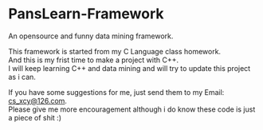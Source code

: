 # PansLearn-Framework
An opensource and funny data mining framework.  
  
This framework is started from my C Language class homework.  
And this is my frist time to make a project with C++.  
I will keep learning C++ and data mining and will try to update this project as i can.  
  
If you have some suggestions for me, just send them to my Email: cs_xcy@126.com.  
Please give me more encouragement although i do know these code is just a piece of shit :)
